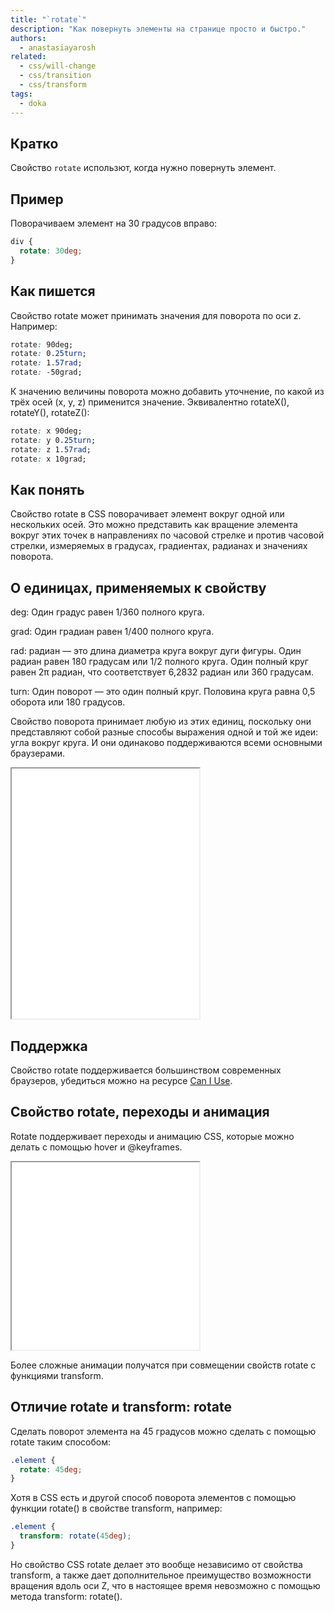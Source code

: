 ```yaml
---
title: "`rotate`"
description: "Как повернуть элементы на странице просто и быстро."
authors:
  - anastasiayarosh
related:
  - css/will-change
  - css/transition
  - css/transform
tags:
  - doka
---
```


## Кратко

Свойство `rotate` использют, когда нужно повернуть элемент.

## Пример

Поворачиваем элемент на 30 градусов вправо:

```css
div {
  rotate: 30deg;
}
```

## Как пишется

Свойство rotate может принимать значения для поворота по оси z. Например:

```css
rotate: 90deg;
rotate: 0.25turn;
rotate: 1.57rad;
rotate: -50grad;
```
К значению величины поворота можно добавить уточнение, по какой из трёх осей (x, y, z) применится значение. Эквивалентно rotateX(), rotateY(), rotateZ():

```css
rotate: x 90deg;
rotate: y 0.25turn;
rotate: z 1.57rad;
rotate: x 10grad;
```

## Как понять

Свойство rotate в CSS поворачивает элемент вокруг одной или нескольких осей. Это можно представить как вращение элемента вокруг этих точек в направлениях по часовой стрелке и против часовой стрелки, измеряемых в градусах, градиентах, радианах и значениях поворота.

## О единицах, применяемых к свойству

deg: Один градус равен 1/360 полного круга.

grad: Один градиан равен 1/400 полного круга.

rad: радиан — это длина диаметра круга вокруг дуги фигуры. Один радиан равен 180 градусам или 1/2 полного круга. Один полный круг равен 2π радиан, что соответствует 6,2832 радиан или 360 градусам.

turn: Один поворот — это один полный круг. Половина круга равна 0,5 оборота или 180 градусов.

Свойство поворота принимает любую из этих единиц, поскольку они представляют собой разные способы выражения одной и той же идеи: угла вокруг круга. И они одинаково поддерживаются всеми основными браузерами.

<iframe title="Демонстрация разных значений свойства rotate" src="demos/basic/" height="400"></iframe>

## Поддержка

Свойство rotate поддерживается большинством современных браузеров, убедиться можно на ресурсе [Can I Use](https://caniuse.com/mdn-css_properties_rotate).

## Свойство rotate, переходы и анимация

Rotate поддерживает переходы и анимацию CSS, которые можно делать с помощью hover и @keyframes.

<iframe title="Анимация при помощи свойства rotate" src="demos/animation/" height="300"></iframe>

Более сложные анимации получатся при совмещении свойств rotate с функциями transform.

## Отличие rotate и transform: rotate

Сделать поворот элемента на 45 градусов можно сделать с помощью rotate таким способом:

```css
.element {
  rotate: 45deg;
}
```

Хотя в CSS есть и другой способ поворота элементов с помощью функции rotate() в свойстве transform, например:

```css
.element {
  transform: rotate(45deg);
}
```

Но свойство CSS rotate делает это вообще независимо от свойства transform, а также дает дополнительное преимущество возможности вращения вдоль оси Z, что в настоящее время невозможно с помощью метода transform: rotate().
